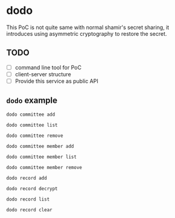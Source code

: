 # dodo

This PoC is not quite same with normal shamir's secret sharing, it introduces using asymmetric cryptography to restore
the secret.

## TODO

- [ ] command line tool for PoC
- [ ] client-server structure
- [ ] Provide this service as public API

## `dodo` example

`dodo committee add`

`dodo committee list`

`dodo committee remove`

`dodo committee member add`

`dodo committee member list`

`dodo committee member remove`

`dodo record add`

`dodo record decrypt`

`dodo record list`

`dodo record clear`
